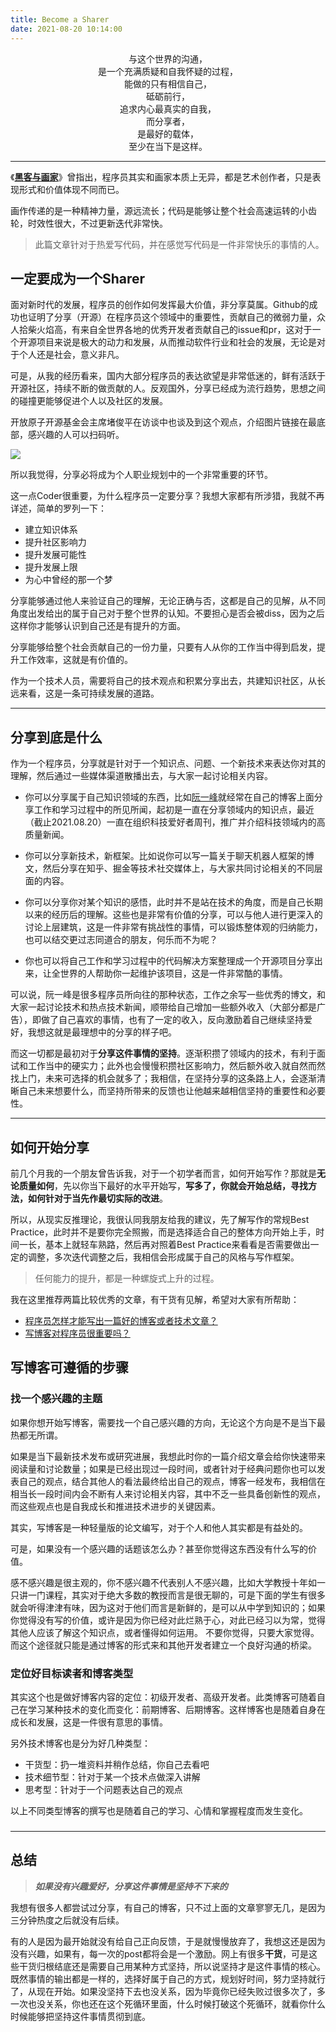 ```yaml
---
title: Become a Sharer
date: 2021-08-20 10:14:00
---
```


<center>与这个世界的沟通，</center>
<center>是一个充满质疑和自我怀疑的过程，</center>
<center>能做的只有相信自己，</center>
<center>砥砺前行，</center>
<center>追求内心最真实的自我，</center>
<center>而分享者，</center>
<center>是最好的载体，</center>
<center>至少在当下是这样。</center>

<!--more-->

**********

《[**黑客与画家**](https://book.douban.com/subject/6021440/)》曾指出，程序员其实和画家本质上无异，都是艺术创作者，只是表现形式和价值体现不同而已。

画作传递的是一种精神力量，源远流长；代码是能够让整个社会高速运转的小齿轮，时效性很大，不过更新迭代非常快。

> 此篇文章针对于热爱写代码，并在感觉写代码是一件非常快乐的事情的人。

## 一定要成为一个Sharer

面对新时代的发展，程序员的创作如何发挥最大价值，非分享莫属。Github的成功也证明了分享（开源）在程序员这个领域中的重要性，贡献自己的微弱力量，众人拾柴火焰高，有来自全世界各地的优秀开发者贡献自己的issue和pr，这对于一个开源项目来说是极大的动力和发展，从而推动软件行业和社会的发展，无论是对于个人还是社会，意义非凡。

可是，从我的经历看来，国内大部分程序员的表达欲望是非常低迷的，鲜有活跃于开源社区，持续不断的做贡献的人。反观国外，分享已经成为流行趋势，思想之间的碰撞更能够促进个人以及社区的发展。

开放原子开源基金会主席堵俊平在访谈中也谈及到这个观点，介绍图片链接在最底部，感兴趣的人可以扫码听。

![](/images/2021.08/become-a-sharer.jpg)

所以我觉得，分享必将成为个人职业规划中的一个非常重要的环节。

这一点Coder很重要，为什么程序员一定要分享？我想大家都有所涉猎，我就不再详述，简单的罗列一下：

* 建立知识体系
* 提升社区影响力
* 提升发展可能性
* 提升发展上限
* 为心中曾经的那一个梦

分享能够通过他人来验证自己的理解，无论正确与否，这都是自己的见解，从不同角度出发给出的属于自己对于整个世界的认知。不要担心是否会被diss，因为之后这样你才能够认识到自己还是有提升的方面。

分享能够给整个社会贡献自己的一份力量，只要有人从你的工作当中得到启发，提升工作效率，这就是有价值的。

作为一个技术人员，需要将自己的技术观点和积累分享出去，共建知识社区，从长远来看，这是一条可持续发展的道路。

**********

## 分享到底是什么

作为一个程序员，分享就是针对于一个知识点、问题、一个新技术来表达你对其的理解，然后通过一些媒体渠道散播出去，与大家一起讨论相关内容。

* 你可以分享属于自己知识领域的东西，比如[阮一峰](http://www.ruanyifeng.com/home.html)就经常在自己的博客上面分享工作和学习过程中的所见所闻，起初是一直在分享领域内的知识点，最近（截止2021.08.20）一直在组织科技爱好者周刊，推广并介绍科技领域内的高质量新闻。

* 你可以分享新技术，新框架。比如说你可以写一篇关于聊天机器人框架的博文，然后分享在知乎、掘金等技术社交媒体上，与大家共同讨论相关的不同层面的内容。

* 你可以分享你对某个知识的感悟，此时并不是站在技术的角度，而是自己长期以来的经历后的理解。这些也是非常有价值的分享，可以与他人进行更深入的讨论上层建筑，这是一件非常有挑战性的事情，可以锻炼整体观的归纳能力，也可以结交更过志同道合的朋友，何乐而不为呢？
* 你也可以将自己工作和学习过程中的代码解决方案整理成一个开源项目分享出来，让全世界的人帮助你一起维护该项目，这是一件非常酷的事情。

可以说，阮一峰是很多程序员所向往的那种状态，工作之余写一些优秀的博文，和大家一起讨论技术和热点技术新闻，顺带给自己增加一些额外收入（大部分都是广告），即做了自己喜欢的事情，也有了一定的收入，反向激励着自己继续坚持爱好，我想这就是最理想中的分享的样子吧。

而这一切都是最初对于**分享这件事情的坚持**。逐渐积攒了领域内的技术，有利于面试和工作当中的硬实力；此外也会慢慢积攒社区影响力，然后额外收入就自然而然找上门，未来可选择的机会就多了；我相信，在坚持分享的这条路上人，会逐渐清晰自己未来想要什么，而坚持所带来的反馈也让他越来越相信坚持的重要性和必要性。

**********

## 如何开始分享

前几个月我的一个朋友曾告诉我，对于一个初学者而言，如何开始写作？那就是**无论质量如何**，先以你当下最好的水平开始写，**写多了，你就会开始总结，寻找方法，如何针对于当先作最切实际的改进**。

所以，从现实反推理论，我很认同我朋友给我的建议，先了解写作的常规Best Practice，此时并不是要你完全照搬，而是选择适合自己的整体方向开始上手，时间一长，基本上就轻车熟路，然后再对照着Best Practice来看看是否需要做出一定的调整，多次迭代调整之后，我相信会形成属于自己的风格与写作框架。

> 任何能力的提升，都是一种螺旋式上升的过程。

我在这里推荐两篇比较优秀的文章，有干货有见解，希望对大家有所帮助：

- [程序员怎样才能写出一篇好的博客或者技术文章？](https://www.zhihu.com/question/40716838/answer/88522718)
- [写博客对程序员很重要吗？](https://www.zhihu.com/question/273631529/answer/1330177772)

## 写博客可遵循的步骤

### 找一个感兴趣的主题

如果你想开始写博客，需要找一个自己感兴趣的方向，无论这个方向是不是当下最热都无所谓。

如果是当下最新技术发布或研究进展，我想此时你的一篇介绍文章会给你快速带来阅读量和讨论数量；如果是已经出现过一段时间，或者针对于经典问题你也可以发表自己的观点，结合其他人的看法最终给出自己的观点，博客一经发布，我相信在相当长一段时间内会不断有人来讨论相关内容，其中不乏一些具备创新性的观点，而这些观点也是自我成长和推进技术进步的关键因素。

其实，写博客是一种轻量版的论文编写，对于个人和他人其实都是有益处的。

可是，如果没有一个感兴趣的话题该怎么办？甚至你觉得这东西没有什么写的价值。

感不感兴趣是很主观的，你不感兴趣不代表别人不感兴趣，比如大学教授十年如一只讲一门课程，其实对于绝大多数的教授而言是很无聊的，可是下面的学生有很多就会听得津津有味，因为这对于他们而言是新鲜的，是可以从中学到知识的；如果你觉得没有写的价值，或许是因为你已经对此烂熟于心，对此已经习以为常，觉得其他人应该了解这个知识点，或者懂得如何运用。
不要你觉得，只要大家觉得。而这个途径就只能是通过博客的形式来和其他开发者建立一个良好沟通的桥梁。

### 定位好目标读者和博客类型

其实这个也是做好博客内容的定位：初级开发者、高级开发者。此类博客可随着自己在学习某种技术的变化而变化：前期博客、后期博客。这样博客也是随着自身在成长和发展，这是一件很有意思的事情。

另外技术博客也是分为好几种类型：

* 干货型：扔一堆资料并稍作总结，你自己去看吧
* 技术细节型：针对于某一个技术点做深入讲解
* 思考型：针对于一个问题表达自己的观点

以上不同类型博客的撰写也是随着自己的学习、心情和掌握程度而发生变化。

### 

************

## 总结

> ***如果没有兴趣爱好，分享这件事情是坚持不下来的***

我想有很多人都尝试过分享，有自己的博客，只不过上面的文章寥寥无几，是因为三分钟热度之后就没有后续。

有的人是因为最开始就没有给自己正向反馈，于是就慢慢放弃了，我想这还是因为没有兴趣，如果有，每一次的post都将会是一个激励。网上有很多**干货**，可是这些干货归根结底还是需要自己用某种方式坚持，所以说坚持才是这件事情的核心。既然事情的输出都是一样的，选择好属于自己的方式，规划好时间，努力坚持就行了，从现在开始。如果没坚持下去也没关系，因为毕竟你已经失败过很多次了，多一次也没关系，你也还在这个死循环里面，什么时候打破这个死循环，就看你什么时候能够把坚持这件事情贯彻到底。